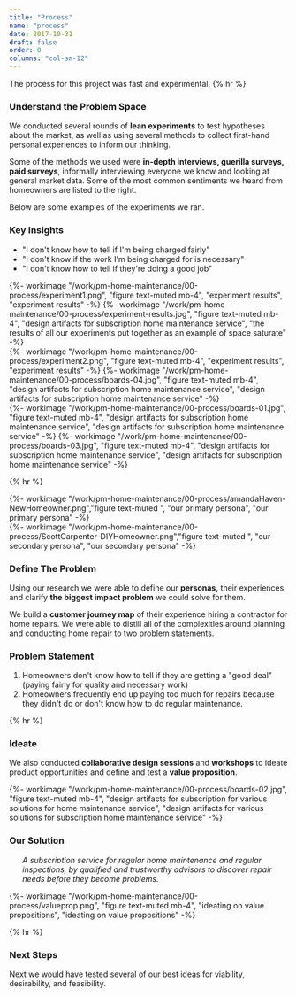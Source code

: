 ```yaml
---
title: "Process"
name: "process"
date: 2017-10-31
draft: false
order: 0
columns: "col-sm-12"
---
```

The process for this project was fast and experimental.
{% hr %}
<div class="container lg"><div class="row">
<div class="col col-sm-12 col-md-6 col-lg-7 col-xl-8 mb-4">

### Understand the Problem Space

We conducted several rounds of **lean experiments** to test hypotheses about the market, as well as using several methods to collect first-hand personal experiences to inform our thinking.

Some of the methods we used were **in-depth interviews, guerilla surveys, paid surveys**, informally interviewing everyone we know and looking at general market data. Some of the most common sentiments we heard from homeowners are listed to the right.

Below are some examples of the experiments we ran.
</div>
<div class="col">
        <div class="text-light bg-info p-3 mb-4">
            <h3>Key Insights</h3>
            <ul class="lead">
                <li>"I don't know how to tell if I'm being charged fairly"</li>
                <li>"I don't know if the work I'm being charged for is necessary"</li>
                <li>"I don't know how to tell if they're doing a good job"</li>
            </ul>
        </div>
</div>
</div></div>
<div class="container lg"><div class="row">
<div class="col">
   {%- workimage "/work/pm-home-maintenance/00-process/experiment1.png", "figure text-muted mb-4", "experiment results", "experiment results"  -%}
    {%- workimage "/work/pm-home-maintenance/00-process/experiment-results.jpg", "figure text-muted mb-4", "design artifacts for subscription home maintenance service", "the results of all our experiments put together as an example of space saturate"  -%}
</div>
<div class="col">
    {%- workimage "/work/pm-home-maintenance/00-process/experiment2.png", "figure text-muted mb-4", "experiment results", "experiment results"  -%}
    {%- workimage "/work/pm-home-maintenance/00-process/boards-04.jpg", "figure text-muted mb-4", "design artifacts for subscription home maintenance service", "design artifacts for subscription home maintenance service"  -%}
</div>
<div class="col">
    {%- workimage "/work/pm-home-maintenance/00-process/boards-01.jpg", "figure text-muted mb-4", "design artifacts for subscription home maintenance service", "design artifacts for subscription home maintenance service"  -%}
   {%- workimage "/work/pm-home-maintenance/00-process/boards-03.jpg", "figure text-muted mb-4", "design artifacts for subscription home maintenance service", "design artifacts for subscription home maintenance service"  -%}
</div>
</div></div>

{% hr %}

<div class="container lg"><div class="row">
<div class="col col-sm-12 col-md-3">
    {%- workimage "/work/pm-home-maintenance/00-process/amandaHaven-NewHomeowner.png","figure text-muted ", "our primary persona", "our primary persona"  -%}
</div>
<div class="col col-sm-12 col-md-3">
   {%- workimage "/work/pm-home-maintenance/00-process/ScottCarpenter-DIYHomeowner.png","figure text-muted ", "our secondary persona", "our secondary persona"  -%}
</div>
<div class="col col-sm-12 col-md-6" >

### Define The Problem

Using our research we were able to define our **personas,** their experiences, and clarify **the biggest impact problem** we could solve for them. 

We build a **customer journey map** of their experience hiring a contractor for home repairs. We were able to distill all of the complexities around planning and conducting home repair to two problem statements.

<div class="text-light bg-info p-3 my-4">
    <h3>Problem Statement</h3>
    <ol class="lead">
        <li> Homeowners don't know how to tell if they are getting a "good deal" (paying fairly for quality and necessary work)</li>
        <li>Homeowners frequently end up paying too much for repairs because they didn't do or don't know how to do regular maintenance.</li>
    </ol>
</div>
</div>
</div></div>

{% hr %}

<div class="container lg"><div class="row">
<div class="col col-sm-12 col-md-6 col-lg-7 col-xl-8 mb-4">

### Ideate

We also conducted **collaborative design sessions** and **workshops** to ideate product opportunities and define and test a **value proposition**. 

</div>
</div></div>
<div class="container lg"><div class="row">
<div class="col">
    {%- workimage "/work/pm-home-maintenance/00-process/boards-02.jpg", "figure text-muted mb-4", "design artifacts for subscription for various solutions for home maintenance service", "design artifacts for various solutions for subscription home maintenance service"  -%}
</div>
<div class="col">
        <div class="text-light bg-info p-3 mb-4">
            <h3>Our Solution</h3>
            <ol class="lead">
                <em class="lead">A subscription service for regular home maintenance and regular inspections, by qualified and trustworthy advisors to discover repair needs before they become problems.</em>
            </ol>
        </div>
     {%- workimage "/work/pm-home-maintenance/00-process/valueprop.png", "figure text-muted mb-4", "ideating on value propositions", "ideating on value propositions"  -%}
</div>
</div></div>

{% hr %}

### Next Steps

Next we would have tested several of our best ideas for viability, desirability, and feasibility.